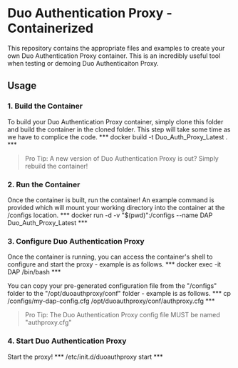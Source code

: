 # Duo Authentication Proxy - Containerized
This repository contains the appropriate files and examples to create your own Duo Authentication Proxy container.  This is an incredibly useful tool when testing or demoing Duo Authenticaiton Proxy.

## Usage

### 1. Build the Container
To build your Duo Authentication Proxy container, simply clone this folder and build the container in the cloned folder.  This step will take some time as we have to complice the code.
*** docker build -t Duo_Auth_Proxy_Latest . ***

> Pro Tip: A new version of Duo Authentication Proxy is out?  Simply rebuild the container!

### 2. Run the Container
Once the container is built, run the container!  An example command is provided which will mount your working directory into the container at the /configs location.
*** docker run -d -v "$(pwd)":/configs --name DAP Duo_Auth_Proxy_Latest ***

### 3. Configure Duo Authentication Proxy
Once the container is running, you can access the container's shell to configure and start the proxy - example is as follows.
*** docker exec -it DAP /bin/bash ***

You can copy your pre-generated configuration file from the "/configs" folder to the "/opt/duoauthproxy/conf" folder - example is as follows.
*** cp /configs/my-dap-config.cfg /opt/duoauthproxy/conf/authproxy.cfg ***

> Pro Tip: The Duo Authentication Proxy config file MUST be named "authproxy.cfg"

### 4. Start Duo Authentication Proxy
Start the proxy!
*** /etc/init.d/duoauthproxy start ***

